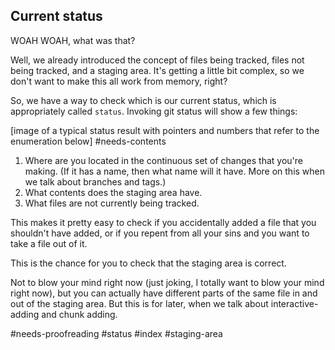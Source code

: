 ## Current status

WOAH WOAH, what was that?

Well, we already introduced the concept of files being tracked, files not being tracked, and a staging area. It's getting a little bit complex, so we don't want to make this all work from memory, right?

So, we have a way to check which is our current status, which is appropriately called `status`. Invoking git status will show a few things:

[image of a typical status result with pointers and numbers that refer to the enumeration below] #needs-contents

1. Where are you located in the continuous set of changes that you're making. (If it has a name, then what name will it have. More on this when we talk about branches and tags.)
2. What contents does the staging area have.
3. What files are not currently being tracked.

This makes it pretty easy to check if you accidentally added a file that you shouldn't have added, or if you repent from all your sins and you want to take a file out of it.

This is the chance for you to check that the staging area is correct.

Not to blow your mind right now (just joking, I totally want to blow your mind right now), but you can actually have different parts of the same file in and out of the staging area. But this is for later, when we talk about interactive-adding and chunk adding.

#needs-proofreading #status #index #staging-area